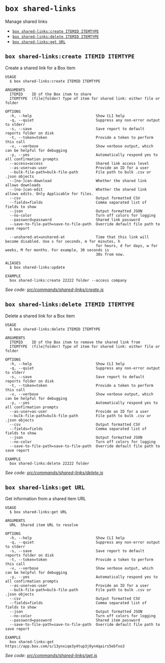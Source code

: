 `box shared-links`
==================

Manage shared links

* [`box shared-links:create ITEMID ITEMTYPE`](#box-shared-linkscreate-itemid-itemtype)
* [`box shared-links:delete ITEMID ITEMTYPE`](#box-shared-linksdelete-itemid-itemtype)
* [`box shared-links:get URL`](#box-shared-linksget-url)

## `box shared-links:create ITEMID ITEMTYPE`

Create a shared link for a Box item

```
USAGE
  $ box shared-links:create ITEMID ITEMTYPE

ARGUMENTS
  ITEMID    ID of the Box item to share
  ITEMTYPE  (file|folder) Type of item for shared link: either file or folder

OPTIONS
  -h, --help                             Show CLI help
  -q, --quiet                            Suppress any non-error output to stderr
  -s, --save                             Save report to default reports folder on disk
  -t, --token=token                      Provide a token to perform this call
  -v, --verbose                          Show verbose output, which can be helpful for debugging
  -y, --yes                              Automatically respond yes to all confirmation prompts
  --access=access                        Shared link access level
  --as-user=as-user                      Provide an ID for a user
  --bulk-file-path=bulk-file-path        File path to bulk .csv or .json objects
  --[no-]can-download                    Whether the shared link allows downloads
  --[no-]can-edit                        Whether the shared link allows edits. Only Applicable for files.
  --csv                                  Output formatted CSV
  --fields=fields                        Comma separated list of fields to show
  --json                                 Output formatted JSON
  --no-color                             Turn off colors for logging
  --password=password                    Shared link password
  --save-to-file-path=save-to-file-path  Override default file path to save report

  --unshared-at=unshared-at              Time that this link will become disabled. Use s for seconds, m for minutes, h
                                         for hours, d for days, w for weeks, M for months. For example, 30 seconds is
                                         30s from now.

ALIASES
  $ box shared-links:update

EXAMPLE
  box shared-links:create 22222 folder --access company
```

_See code: [src/commands/shared-links/create.js](https://github.com/box/boxcli/blob/v3.3.0/src/commands/shared-links/create.js)_

## `box shared-links:delete ITEMID ITEMTYPE`

Delete a shared link for a Box item

```
USAGE
  $ box shared-links:delete ITEMID ITEMTYPE

ARGUMENTS
  ITEMID    ID of the Box item to remove the shared link from
  ITEMTYPE  (file|folder) Type of item for shared link: either file or folder

OPTIONS
  -h, --help                             Show CLI help
  -q, --quiet                            Suppress any non-error output to stderr
  -s, --save                             Save report to default reports folder on disk
  -t, --token=token                      Provide a token to perform this call
  -v, --verbose                          Show verbose output, which can be helpful for debugging
  -y, --yes                              Automatically respond yes to all confirmation prompts
  --as-user=as-user                      Provide an ID for a user
  --bulk-file-path=bulk-file-path        File path to bulk .csv or .json objects
  --csv                                  Output formatted CSV
  --fields=fields                        Comma separated list of fields to show
  --json                                 Output formatted JSON
  --no-color                             Turn off colors for logging
  --save-to-file-path=save-to-file-path  Override default file path to save report

EXAMPLE
  box shared-links:delete 22222 folder
```

_See code: [src/commands/shared-links/delete.js](https://github.com/box/boxcli/blob/v3.3.0/src/commands/shared-links/delete.js)_

## `box shared-links:get URL`

Get information from a shared item URL

```
USAGE
  $ box shared-links:get URL

ARGUMENTS
  URL  Shared item URL to resolve

OPTIONS
  -h, --help                             Show CLI help
  -q, --quiet                            Suppress any non-error output to stderr
  -s, --save                             Save report to default reports folder on disk
  -t, --token=token                      Provide a token to perform this call
  -v, --verbose                          Show verbose output, which can be helpful for debugging
  -y, --yes                              Automatically respond yes to all confirmation prompts
  --as-user=as-user                      Provide an ID for a user
  --bulk-file-path=bulk-file-path        File path to bulk .csv or .json objects
  --csv                                  Output formatted CSV
  --fields=fields                        Comma separated list of fields to show
  --json                                 Output formatted JSON
  --no-color                             Turn off colors for logging
  --password=password                    Shared item password
  --save-to-file-path=save-to-file-path  Override default file path to save report

EXAMPLE
  box shared-links:get https://app.box.com/s/13ynxiqe3y4tup3j0yn4qairs5ebfxo3
```

_See code: [src/commands/shared-links/get.js](https://github.com/box/boxcli/blob/v3.3.0/src/commands/shared-links/get.js)_
